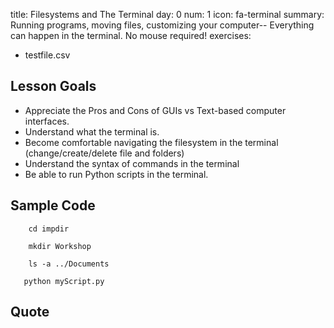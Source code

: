 title: Filesystems and The Terminal
day: 0
num: 1
icon: fa-terminal
summary: Running programs, moving files, customizing your computer-- Everything can happen in the terminal.  No mouse required!
exercises:
  - testfile.csv

## Lesson Goals
  - Appreciate the Pros and Cons of GUIs vs Text-based computer interfaces.
  - Understand what the terminal is.
  - Become comfortable navigating the filesystem in the terminal (change/create/delete file and folders)
  - Understand the syntax of commands in the terminal
  - Be able to run Python scripts in the terminal.


## Sample Code

```
    cd impdir
```

```
    mkdir Workshop
```

```
    ls -a ../Documents
```

```
   python myScript.py
```


## Quote
